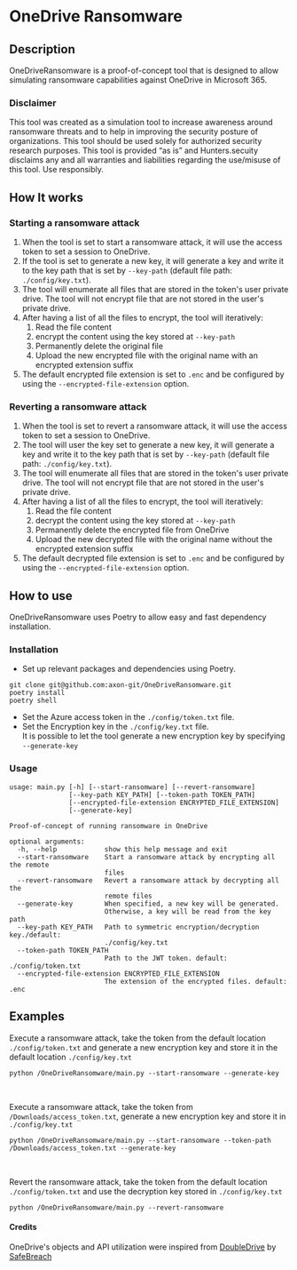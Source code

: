 # OneDrive Ransomware


## Description
OneDriveRansomware is a proof-of-concept tool that is designed to allow simulating ransomware capabilities against OneDrive in Microsoft 365.  

### Disclaimer
This tool was created as a simulation tool to increase awareness around ransomware threats and to help in improving the security posture of organizations. This tool should be used solely for authorized security research purposes. This tool is provided “as is” and Hunters.secuity disclaims any and all warranties and liabilities regarding the use/misuse of this tool. Use responsibly.


## <b> How It works </b>
### Starting a ransomware attack
1. When the tool is set to start a ransomware attack, it will use the access token to set a session to OneDrive.
2. If the tool is set to generate a new key, it will generate a key and write it to the key path that is set by ```--key-path``` (default file path: ```./config/key.txt```). 
3. The tool will enumerate all files that are stored in the token's user private drive. The tool will not encrypt file that are not stored in the user's private drive.
4. After having a list of all the files to encrypt, the tool will iteratively:
   1. Read the file content
   2. encrypt the content using the key stored at ```--key-path```
   3. Permanently delete the original file
   4. Upload the new encrypted file with the original name with an encrypted extension suffix
5. The default encrypted file extension is set to ```.enc``` and be configured by using the ```--encrypted-file-extension``` option.

### Reverting a ransomware attack
1. When the tool is set to revert a ransomware attack, it will use the access token to set a session to OneDrive.
2. The tool will user the key set to generate a new key, it will generate a key and write it to the key path that is set by ```--key-path``` (default file path: ```./config/key.txt```). 
3. The tool will enumerate all files that are stored in the token's user private drive. The tool will not encrypt file that are not stored in the user's private drive.
4. After having a list of all the files to encrypt, the tool will iteratively:
   1. Read the file content
   2. decrypt the content using the key stored at ```--key-path```
   3. Permanently delete the encrypted file from OneDrive
   4. Upload the new decrypted file with the original name without the encrypted extension suffix
5. The default decrypted file extension is set to ```.enc``` and be configured by using the ```--encrypted-file-extension``` option.

## How to use
OneDriveRansomware uses Poetry to allow easy and fast dependency installation. 
### Installation
- Set up relevant packages and dependencies using Poetry. 
```
git clone git@github.com:axon-git/OneDriveRansomware.git
poetry install
poetry shell
```

- Set the Azure access token in the `./config/token.txt` file.
- Set the Encryption key in the `./config/key.txt` file.<br>It is possible to let the tool generate a new encryption key by specifying ```--generate-key```  

### Usage
```
usage: main.py [-h] [--start-ransomware] [--revert-ransomware]
               [--key-path KEY_PATH] [--token-path TOKEN_PATH]
               [--encrypted-file-extension ENCRYPTED_FILE_EXTENSION]
               [--generate-key]

Proof-of-concept of running ransomware in OneDrive

optional arguments:
  -h, --help            show this help message and exit
  --start-ransomware    Start a ransomware attack by encrypting all the remote
                        files
  --revert-ransomware   Revert a ransomware attack by decrypting all the
                        remote files
  --generate-key        When specified, a new key will be generated.
                        Otherwise, a key will be read from the key path
  --key-path KEY_PATH   Path to symmetric encryption/decryption key./default:
                        ./config/key.txt
  --token-path TOKEN_PATH
                        Path to the JWT token. default: ./config/token.txt
  --encrypted-file-extension ENCRYPTED_FILE_EXTENSION
                        The extension of the encrypted files. default: .enc
```

## Examples
Execute a ransomware attack, take the token from the default location ```./config/token.txt``` and generate a new encryption key and store it in the default location ```./config/key.txt```
```commandline
python /OneDriveRansomware/main.py --start-ransomware --generate-key
```
<br>

Execute a ransomware attack, take the token from ```/Downloads/access_token.txt```, generate a new encryption key and store it in ```./config/key.txt```
```commandline
python /OneDriveRansomware/main.py --start-ransomware --token-path /Downloads/access_token.txt --generate-key
```

<br>

Revert the ransomware attack, take the token from the default location ```./config/token.txt``` and use the decryption key stored in ```./config/key.txt```
```commandline
python /OneDriveRansomware/main.py --revert-ransomware
```

#### Credits
OneDrive's objects and API utilization were inspired from <a href="https://github.com/SafeBreach-Labs/DoubleDrive">DoubleDrive</a> by <a href="https://safebreach.com/">SafeBreach</a>   